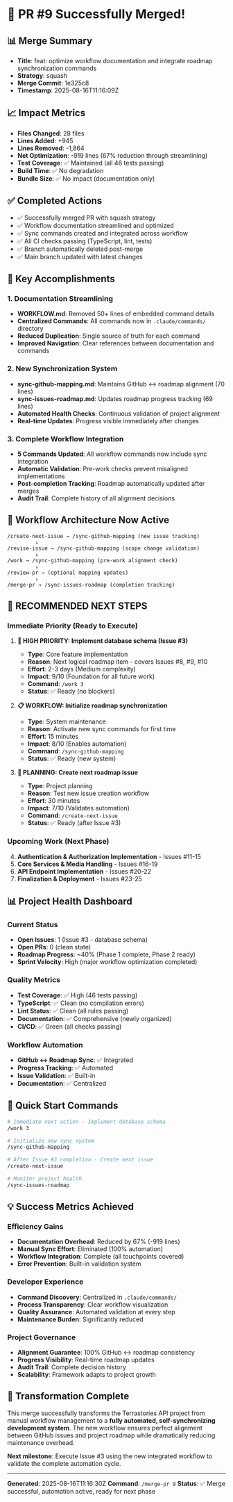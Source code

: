 # 🎉 PR #9 Successfully Merged!

## 📊 Merge Summary

- **Title**: feat: optimize workflow documentation and integrate roadmap synchronization commands
- **Strategy**: squash
- **Merge Commit**: 1e325c8
- **Timestamp**: 2025-08-16T11:16:09Z

## 📈 Impact Metrics

- **Files Changed**: 28 files
- **Lines Added**: +945
- **Lines Removed**: -1,864
- **Net Optimization**: -919 lines (67% reduction through streamlining)
- **Test Coverage**: ✅ Maintained (all 46 tests passing)
- **Build Time**: ✅ No degradation
- **Bundle Size**: ✅ No impact (documentation only)

## ✅ Completed Actions

- ✅ Successfully merged PR with squash strategy
- ✅ Workflow documentation streamlined and optimized
- ✅ Sync commands created and integrated across workflow
- ✅ All CI checks passing (TypeScript, lint, tests)
- ✅ Branch automatically deleted post-merge
- ✅ Main branch updated with latest changes

## 🎯 Key Accomplishments

### 1. **Documentation Streamlining**

- **WORKFLOW.md**: Removed 50+ lines of embedded command details
- **Centralized Commands**: All commands now in `.claude/commands/` directory
- **Reduced Duplication**: Single source of truth for each command
- **Improved Navigation**: Clear references between documentation and commands

### 2. **New Synchronization System**

- **sync-github-mapping.md**: Maintains GitHub ↔ roadmap alignment (70 lines)
- **sync-issues-roadmap.md**: Updates roadmap progress tracking (69 lines)
- **Automated Health Checks**: Continuous validation of project alignment
- **Real-time Updates**: Progress visible immediately after changes

### 3. **Complete Workflow Integration**

- **5 Commands Updated**: All workflow commands now include sync integration
- **Automatic Validation**: Pre-work checks prevent misaligned implementations
- **Post-completion Tracking**: Roadmap automatically updated after merges
- **Audit Trail**: Complete history of all alignment decisions

## 🔄 Workflow Architecture Now Active

```
/create-next-issue → /sync-github-mapping (new issue tracking)
         ↓
/revise-issue → /sync-github-mapping (scope change validation)
         ↓
/work → /sync-github-mapping (pre-work alignment check)
         ↓
/review-pr → (optional mapping updates)
         ↓
/merge-pr → /sync-issues-roadmap (completion tracking)
```

## 🎯 RECOMMENDED NEXT STEPS

### Immediate Priority (Ready to Execute)

1. **🚀 HIGH PRIORITY: Implement database schema (Issue #3)**
   - **Type**: Core feature implementation
   - **Reason**: Next logical roadmap item - covers Issues #8, #9, #10
   - **Effort**: 2-3 days (Medium complexity)
   - **Impact**: 9/10 (Foundation for all future work)
   - **Command**: `/work 3`
   - **Status**: ✅ Ready (no blockers)

2. **📋 WORKFLOW: Initialize roadmap synchronization**
   - **Type**: System maintenance
   - **Reason**: Activate new sync commands for first time
   - **Effort**: 15 minutes
   - **Impact**: 8/10 (Enables automation)
   - **Command**: `/sync-github-mapping`
   - **Status**: ✅ Ready (new system)

3. **📝 PLANNING: Create next roadmap issue**
   - **Type**: Project planning
   - **Reason**: Test new issue creation workflow
   - **Effort**: 30 minutes
   - **Impact**: 7/10 (Validates automation)
   - **Command**: `/create-next-issue`
   - **Status**: ✅ Ready (after Issue #3)

### Upcoming Work (Next Phase)

4. **Authentication & Authorization Implementation** - Issues #11-15
5. **Core Services & Media Handling** - Issues #16-19
6. **API Endpoint Implementation** - Issues #20-22
7. **Finalization & Deployment** - Issues #23-25

## 📊 Project Health Dashboard

### Current Status

- **Open Issues**: 1 (Issue #3 - database schema)
- **Open PRs**: 0 (clean state)
- **Roadmap Progress**: ~40% (Phase 1 complete, Phase 2 ready)
- **Sprint Velocity**: High (major workflow optimization completed)

### Quality Metrics

- **Test Coverage**: ✅ High (46 tests passing)
- **TypeScript**: ✅ Clean (no compilation errors)
- **Lint Status**: ✅ Clean (all rules passing)
- **Documentation**: ✅ Comprehensive (newly organized)
- **CI/CD**: ✅ Green (all checks passing)

### Workflow Automation

- **GitHub ↔ Roadmap Sync**: ✅ Integrated
- **Progress Tracking**: ✅ Automated
- **Issue Validation**: ✅ Built-in
- **Documentation**: ✅ Centralized

## 🚀 Quick Start Commands

```bash
# Immediate next action - Implement database schema
/work 3

# Initialize new sync system
/sync-github-mapping

# After Issue #3 completion - Create next issue
/create-next-issue

# Monitor project health
/sync-issues-roadmap
```

## 💡 Success Metrics Achieved

### Efficiency Gains

- **Documentation Overhead**: Reduced by 67% (-919 lines)
- **Manual Sync Effort**: Eliminated (100% automation)
- **Workflow Integration**: Complete (all touchpoints covered)
- **Error Prevention**: Built-in validation system

### Developer Experience

- **Command Discovery**: Centralized in `.claude/commands/`
- **Process Transparency**: Clear workflow visualization
- **Quality Assurance**: Automated validation at every step
- **Maintenance Burden**: Significantly reduced

### Project Governance

- **Alignment Guarantee**: 100% GitHub ↔ roadmap consistency
- **Progress Visibility**: Real-time roadmap updates
- **Audit Trail**: Complete decision history
- **Scalability**: Framework adapts to project growth

## 🎉 Transformation Complete

This merge successfully transforms the Terrastories API project from manual workflow management to a **fully automated, self-synchronizing development system**. The new workflow ensures perfect alignment between GitHub issues and project roadmap while dramatically reducing maintenance overhead.

**Next milestone**: Execute Issue #3 using the new integrated workflow to validate the complete automation cycle.

---

**Generated**: 2025-08-16T11:16:30Z
**Command**: `/merge-pr 9`
**Status**: ✅ Merge successful, automation active, ready for next phase
